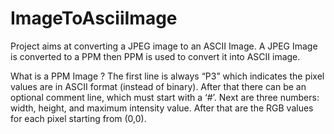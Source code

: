 ImageToAsciiImage
=================

Project aims at converting a JPEG image to an ASCII Image. A JPEG Image is converted to a PPM then PPM is used to convert it into ASCII image.


What is a PPM Image ?
The first line is always “P3” which indicates the pixel values are in ASCII format (instead of binary). After
that there can be an optional comment line, which must start with a ‘#’. Next are three numbers: width,
height, and maximum intensity value. After that are the RGB values for each pixel starting from (0,0).
